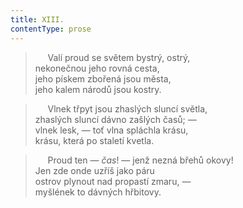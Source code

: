 ```yaml
---
title: XIII.
contentType: prose
---
```


>      Valí proud se světem bystrý, ostrý,  
> nekonečnou jeho rovná cesta,  
> jeho pískem zbořená jsou města,  
> jeho kalem národů jsou kostry.

>      Vlnek třpyt jsou zhaslých sluncí světla,  
> zhaslých sluncí dávno zašlých časů; —  
> vlnek lesk, — toť vlna spláchla krásu,  
> krásu, která po staletí kvetla.

>      Proud ten — _čas_! — jenž nezná břehů okovy!  
> Jen zde onde uzříš jako páru  
> ostrov plynout nad propastí zmaru, —  
> myšlének to dávných hřbitovy.

